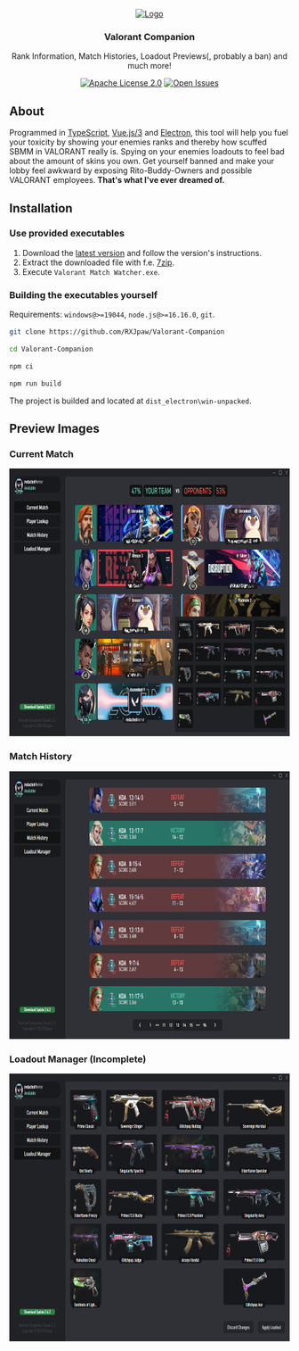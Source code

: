 <p align="center" style="text-align: center">
  <a href="https://github.com/RXJpaw/Valorant-Companion/">
    <img src="https://user-images.githubusercontent.com/45784529/214573856-cca73e2e-6e56-4624-bafe-fa63d6102f71.png" alt="Logo" width="128" height="128">
  </a>
</p>

<h3 align="center">Valorant Companion</h3>
<p align="center">Rank Information, Match Histories, Loadout Previews(, probably a ban) and much more!</p>

<div align="center">

<a href="https://github.com/RXJpaw/Valorant-Companion/blob/master/LICENSE.md">![Apache License 2.0](https://img.shields.io/github/license/RXJpaw/Valorant-Companion?1)</a>
<a href="https://github.com/RXJpaw/Valorant-Companion/issues">![Open Issues](https://img.shields.io/github/issues-raw/RXJpaw/Valorant-Companion?0)</a>

</div>

## About

Programmed in [TypeScript](https://github.com/microsoft/TypeScript), [Vue.js/3](https://github.com/vuejs/core) and [Electron](https://github.com/electron/electron),
this tool will help you fuel your toxicity by showing your enemies ranks and thereby how scuffed SBMM in VALORANT really is.
Spying on your enemies loadouts to feel bad about the amount of skins you own. Get yourself banned and
make your lobby feel awkward by exposing Rito-Buddy-Owners and possible VALORANT employees.
**That's what I've ever dreamed of.**



## Installation

### Use provided executables

1. Download the [latest version](https://github.com/RXJpaw/Valorant-Companion/releases/latest) and follow the version's instructions.
2. Extract the downloaded file with f.e. [7zip](https://www.7-zip.org/download.html).
3. Execute `Valorant Match Watcher.exe`.

### Building the executables yourself

Requirements: `windows@>=19044`, `node.js@>=16.16.0`, `git`.

```bash
git clone https://github.com/RXJpaw/Valorant-Companion
```
```bash
cd Valorant-Companion
```
```bash
npm ci
```
```bash
npm run build
```
The project is builded and located at `dist_electron\win-unpacked`.



## Preview Images

### Current Match
<img src="https://raw.githubusercontent.com/RXJpaw/Valorant-Companion/master/assets/preview_current_match.png" width="854" height="480">

### Match History
<img src="https://raw.githubusercontent.com/RXJpaw/Valorant-Companion/master/assets/preview_match_history.png" width="854" height="480">

### Loadout Manager (Incomplete)
<img src="https://raw.githubusercontent.com/RXJpaw/Valorant-Companion/master/assets/preview_loadout_manager.png" width="854" height="480">